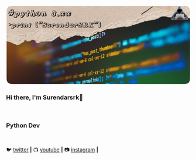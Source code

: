 <!--
**surendarsrk/surendarsrk** is a ✨ _special_ ✨ repository because its `README.md` (this file) appears on your GitHub profile.

Here are some ideas to get you started:

- 🔭 I’m currently working on ...
- 🌱 I’m currently learning ...
- 👯 I’m looking to collaborate on ...
- 🤔 I’m looking for help with ...
- 💬 Ask me about ...
- 📫 How to reach me: ...
- 😄 Pronouns: ...
- ⚡ Fun fact: ...
-->
![bg][banner]

### Hi there, I'm Surendarsrk👋
<br/>

### Python Dev
<br/>

🐦 [twitter][twitter] **|** 
📺 [youtube][youtube] **|** 
📷 [instagram][instagram] **|** 

[banner]: https://raw.githubusercontent.com/surendarsrk/surendarsrk/master/banner.png
[twitter]: https://twitter.com/surendarsrk
[youtube]: https://youtube.com/surendarsrk
[instagram]: https://instagram.com/surendarsrk
